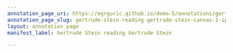 ```yaml
---
annotation_page_uri: https://egrguric.github.io/demo-5/annotations/gertrude-stein-reading-gertrude-stein-canvas-1-speech.json
annotation_page_slug: gertrude-stein-reading-gertrude-stein-canvas-1-speech
layout: annotation_page
manifest_label: Gertrude Stein reading Gertrude Stein

---
```

